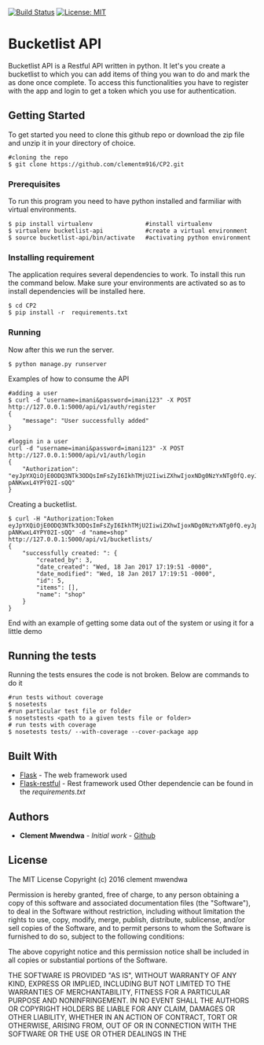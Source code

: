 [![Build Status](https://travis-ci.org/badges/badgerbadgerbadger.svg?branch=master)](https://travis-ci.org/badges/badgerbadgerbadger)
[![License: MIT](https://img.shields.io/badge/License-MIT-yellow.svg)](https://opensource.org/licenses/MIT)

# Bucketlist API

Bucketlist API is a Restful API written in python. It let's you create a bucketlist to which you can add items of thing you wan to do and mark the as done once complete. To access this functionalities you have to register with the app and login to get a token which you use for authentication. 

## Getting Started

To get started you need to clone this github repo or download the zip file and unzip it in your directory of choice.
```
#cloning the repo
$ git clone https://github.com/clementm916/CP2.git
```
### Prerequisites
To run this program you need to have python installed and farmiliar with virtual environments. 
```
$ pip install virtualenv               #install virtualenv
$ virtualenv bucketlist-api            #create a virtual environment    
$ source bucketlist-api/bin/activate   #activating python environment

```

### Installing requirement

The application requires several dependencies to work. To install this run the command below. Make sure your environments are activated so as to install dependencies will be installed here.

```
$ cd CP2
$ pip install -r  requirements.txt
```

### Running
Now after this we run the server.
```
$ python manage.py runserver
```

Examples of how to consume the API

```
#adding a user
$ curl -d "username=imani&password=imani123" -X POST  http://127.0.0.1:5000/api/v1/auth/register
{
    "message": "User successfully added"
}

#loggin in a user
curl -d "username=imani&password=imani123" -X POST  http://127.0.0.1:5000/api/v1/auth/login
{
    "Authorization": "eyJpYXQiOjE0ODQ3NTk3ODQsImFsZyI6IkhTMjU2IiwiZXhwIjoxNDg0NzYxNTg0fQ.eyJpZCI6M30.gFzqf3UhYc8C4ra1AbKsgDV5-pANKwxL4YPY02I-sQQ"
}

```

Creating a bucketlist.
```
$ curl -H "Authorization:Token eyJpYXQiOjE0ODQ3NTk3ODQsImFsZyI6IkhTMjU2IiwiZXhwIjoxNDg0NzYxNTg0fQ.eyJpZCI6M30.gFzqf3UhYc8C4ra1AbKsgDV5-pANKwxL4YPY02I-sQQ" -d "name=shop" http://127.0.0.1:5000/api/v1/bucketlists/
{
    "successfully created: ": {
        "created_by": 3,
        "date_created": "Wed, 18 Jan 2017 17:19:51 -0000",
        "date_modified": "Wed, 18 Jan 2017 17:19:51 -0000",
        "id": 5,
        "items": [],
        "name": "shop"
    }
}
```
End with an example of getting some data out of the system or using it for a little demo

## Running the tests

Running the tests ensures the code is not broken. Below are commands to do it
```
#run tests without coverage
$ nosetests
#run particular test file or folder
$ nosetstests <path to a given tests file or folder>
# run tests with coverage
$ nosetests tests/ --with-coverage --cover-package app
```







## Built With

* [Flask](http://www.flask.pocoo.org/) - The web framework used
* [Flask-restful](https://github.com/flask-restful/) - Rest framework used
Other dependencie can be found in the *requirements.txt*
## Authors

* **Clement Mwendwa** - *Initial work* - [Github](https://github.com/clementm916)



## License
The MIT License
Copyright (c) 2016 clement mwendwa

Permission is hereby granted, free of charge, to any person obtaining a copy
of this software and associated documentation files (the "Software"), to deal
in the Software without restriction, including without limitation the rights
to use, copy, modify, merge, publish, distribute, sublicense, and/or sell
copies of the Software, and to permit persons to whom the Software is
furnished to do so, subject to the following conditions:

The above copyright notice and this permission notice shall be included in all
copies or substantial portions of the Software.

THE SOFTWARE IS PROVIDED "AS IS", WITHOUT WARRANTY OF ANY KIND, EXPRESS OR
IMPLIED, INCLUDING BUT NOT LIMITED TO THE WARRANTIES OF MERCHANTABILITY,
FITNESS FOR A PARTICULAR PURPOSE AND NONINFRINGEMENT. IN NO EVENT SHALL THE
AUTHORS OR COPYRIGHT HOLDERS BE LIABLE FOR ANY CLAIM, DAMAGES OR OTHER
LIABILITY, WHETHER IN AN ACTION OF CONTRACT, TORT OR OTHERWISE, ARISING FROM,
OUT OF OR IN CONNECTION WITH THE SOFTWARE OR THE USE OR OTHER DEALINGS IN THE




